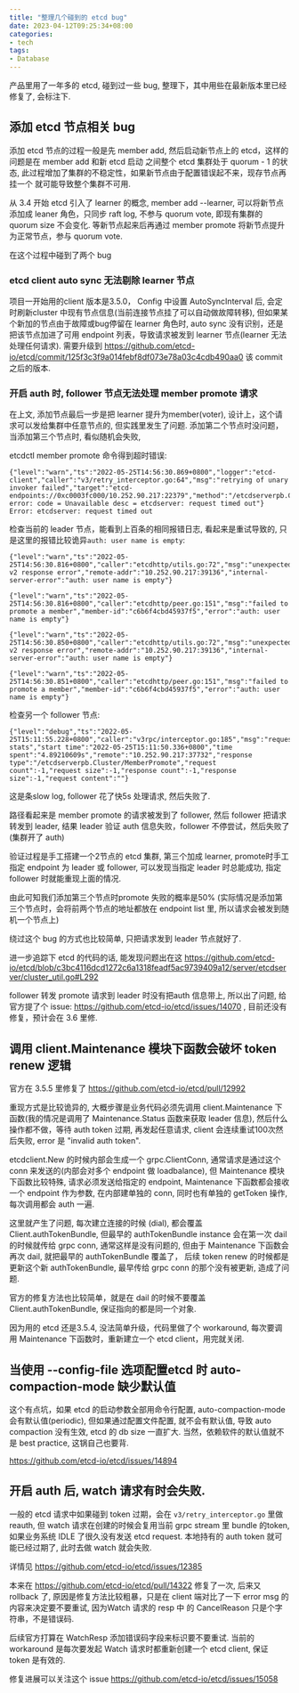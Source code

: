 ```yaml
---
title: "整理几个碰到的 etcd bug"
date: 2023-04-12T09:25:34+08:00
categories:
- tech
tags:
- Database
---
```

产品里用了一年多的 etcd, 碰到过一些 bug, 整理下，其中用些在最新版本里已经修复了, 会标注下.

## 添加 etcd 节点相关 bug

添加 etcd 节点的过程一般是先 member add, 然后启动新节点上的 etcd，这样的问题是在 member add 和新 etcd 启动
之间整个 etcd 集群处于 quorum - 1 的状态, 此过程增加了集群的不稳定性，如果新节点由于配置错误起不来，现存节点再挂一个
就可能导致整个集群不可用.

从 3.4 开始 etcd 引入了 learner 的概念, member add --learner, 可以将新节点添加成 leaner 角色，只同步 raft log, 不参与 quorum vote,
即现有集群的 quorum size 不会变化. 等新节点起来后再通过 member promote 将新节点提升为正常节点，参与 quorum vote.

在这个过程中碰到了两个 bug

### etcd client auto sync 无法剔除 learner 节点

项目一开始用的client 版本是3.5.0， Config 中设置 AutoSyncInterval 后, 会定时刷新cluster 中现有节点信息(当前连接节点挂了可以自动做故障转移),
但如果某个新加的节点由于故障或bug停留在 learner 角色时, auto sync 没有识别，还是把该节点加进了可用 endpoint 列表，导致请求被发到 learner 节点(learner 无法处理任何请求).
需要升级到 https://github.com/etcd-io/etcd/commit/125f3c3f9a014febf8df073e78a03c4cdb490aa0 该 commit 之后的版本.

### 开启 auth 时, follower 节点无法处理 member promote 请求

在上文, 添加节点最后一步是把 learner 提升为member(voter), 设计上，这个请求可以发给集群中任意节点的, 但实践里发生了问题.
添加第二个节点时没问题，当添加第三个节点时, 看似随机会失败,

etcdctl member promote 命令得到超时错误:

```
{"level":"warn","ts":"2022-05-25T14:56:30.869+0800","logger":"etcd-client","caller":"v3/retry_interceptor.go:64","msg":"retrying of unary invoker failed","target":"etcd-endpoints://0xc0003fc000/10.252.90.217:22379","method":"/etcdserverpb.Cluster/MemberPromote","attempt":0,"error":"rpc error: code = Unavailable desc = etcdserver: request timed out"}
Error: etcdserver: request timed out
```

检查当前的 leader 节点，能看到上百条的相同报错日志, 看起来是重试导致的, 只是这里的报错比较诡异`auth: user name is empty`:

```
{"level":"warn","ts":"2022-05-25T14:56:30.816+0800","caller":"etcdhttp/utils.go:72","msg":"unexpected v2 response error","remote-addr":"10.252.90.217:39136","internal-server-error":"auth: user name is empty"}                                                                                                              

{"level":"warn","ts":"2022-05-25T14:56:30.816+0800","caller":"etcdhttp/peer.go:151","msg":"failed to promote a member","member-id":"c6b6f4cbd45937f5","error":"auth: user name is empty"}                                                                                                                                     

{"level":"warn","ts":"2022-05-25T14:56:30.850+0800","caller":"etcdhttp/utils.go:72","msg":"unexpected v2 response error","remote-addr":"10.252.90.217:39136","internal-server-error":"auth: user name is empty"}                                                                                                              

{"level":"warn","ts":"2022-05-25T14:56:30.851+0800","caller":"etcdhttp/peer.go:151","msg":"failed to promote a member","member-id":"c6b6f4cbd45937f5","error":"auth: user name is empty"} 
```

检查另一个 follower 节点:

```
{"level":"debug","ts":"2022-05-25T15:11:55.228+0800","caller":"v3rpc/interceptor.go:185","msg":"request stats","start time":"2022-05-25T15:11:50.336+0800","time spent":"4.89210609s","remote":"10.252.90.217:37732","response type":"/etcdserverpb.Cluster/MemberPromote","request count":-1,"request size":-1,"response count":-1,"response size":-1,"request content":""}
```

这是条slow log, follower 花了快5s 处理请求, 然后失败了.

路径看起来是 member promote 的请求被发到了 follower, 然后 follower 把请求转发到 leader, 结果 leader 验证 auth 信息失败，follower 不停尝试，然后失败了(集群开了 auth)

验证过程是手工搭建一个2节点的 etcd 集群, 第三个加成 learner, promote时手工指定 endpoint 为 leader 或 follower, 可以发现当指定 leader 时总能成功, 指定 follower 时就能重现上面的情况.

由此可知我们添加第三个节点时promote 失败的概率是50% (实际情况是添加第三个节点时，会将前两个节点的地址都放在 endpoint list 里, 所以请求会被发到随机一个节点上)

绕过这个 bug 的方式也比较简单, 只把请求发到 leader 节点就好了.

进一步追踪下 etcd 的代码的话, 能发现问题出在这 https://github.com/etcd-io/etcd/blob/c3bc4116dcd1272c6a1318feadf5ac9739409a12/server/etcdserver/cluster_util.go#L292

follower 转发 promote 请求到 leader 时没有把auth 信息带上, 所以出了问题, 给官方提了个 issue: https://github.com/etcd-io/etcd/issues/14070 , 目前还没有修复，预计会在 3.6 里修.


## 调用 client.Maintenance 模块下函数会破坏 token renew 逻辑

官方在 3.5.5 里修复了 https://github.com/etcd-io/etcd/pull/12992

重现方式是比较诡异的, 大概步骤是业务代码必须先调用 client.Maintenance 下函数(我的情况是调用了 Maintenance.Status 函数来获取 leader 信息), 然后什么操作都不做，等待 auth token 过期,
再发起任意请求, client 会连续重试100次然后失败, error 是 "invalid auth token".

etcdclient.New 的时候内部会生成一个 grpc.ClientConn, 通常请求是通过这个 conn 来发送的(内部会对多个 endpoint 做 loadbalance),
但 Maintenance 模块下函数比较特殊, 请求必须发送给指定的 endpoint, Maintenance 下函数都会接收一个 endpoint 作为参数, 在内部建单独的 conn,
同时也有单独的 getToken 操作, 每次调用都会 auth 一遍.

这里就产生了问题, 每次建立连接的时候 (dial), 都会覆盖 Client.authTokenBundle, 但最早的 authTokenBundle instance 会在第一次 dail 的时候就传给 grpc conn, 通常这样是没有问题的, 
但由于 Maintenance 下函数会再次 dail, 就把最早的 authTokenBundle 覆盖了， 后续 token renew 的时候都是更新这个新 authTokenBundle, 最早传给 grpc conn 的那个没有被更新, 造成了问题.

官方的修复方法也比较简单，就是在 dail 的时候不要覆盖 Client.authTokenBundle, 保证指向的都是同一个对象.

因为用的 etcd 还是3.5.4, 没法简单升级，代码里做了个 workaround, 每次要调用 Maintenance 下函数时，重新建立一个 etcd client，用完就关闭.

## 当使用 --config-file 选项配置etcd 时 auto-compaction-mode 缺少默认值

这个有点坑，如果 etcd 的启动参数全部用命令行配置, auto-compaction-mode 会有默认值(periodic), 但如果通过配置文件配置, 就不会有默认值, 导致 auto compaction 没有生效, etcd 的 db size 一直扩大.
当然，依赖软件的默认值就不是 best practice, 这锅自己也要背.

https://github.com/etcd-io/etcd/issues/14894

## 开启 auth 后,  watch 请求有时会失败.

一般的 etcd 请求中如果碰到 token 过期，会在 `v3/retry_interceptor.go` 里做 reauth,  但 watch 请求在创建的时候会复用当前 grpc stream 里 bundle 的token, 如果业务系统 IDLE 了很久没有发送 etcd request.
本地持有的 auth token 就可能已经过期了, 此时去做 watch 就会失败.

详情见 https://github.com/etcd-io/etcd/issues/12385

本来在 https://github.com/etcd-io/etcd/pull/14322 修复了一次, 后来又 rollback 了, 原因是修复方法比较粗暴，只是在 client 端对比了一下 error msg 的内容来决定要不要重试, 因为Watch 请求的 resp 中
的 CancelReason 只是个字符串，不是错误码.

后续官方打算在 WatchResp 添加错误码字段来标识要不要重试. 当前的 workaround 是每次要发起 Watch 请求时都重新创建一个 etcd client, 保证 token 是有效的.

修复进展可以关注这个 issue https://github.com/etcd-io/etcd/issues/15058
